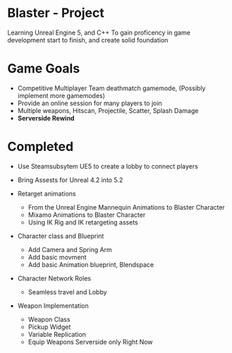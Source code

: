 # Blaster - Project
Learning Unreal Engine 5, and C++
To gain proficency in game development start to finish, and create solid foundation 
# Game Goals
- Competitive Multiplayer Team deathmatch gamemode, (Possibly implement more gamemodes)
- Provide an online session for many players to join
- Multiple weapons, Hitscan, Projectile, Scatter, Splash Damage
- **Serverside Rewind** 
# Completed 
- Use Steamsubsytem UE5 to create a lobby to connect players
- Bring Assests for Unreal 4.2 into 5.2
- Retarget animations
  - From the Unreal Engine Mannequin Animations to Blaster Character
  - Mixamo Animations to Blaster Character 
  - Using IK Rig and IK retargeting assets

- Character class and Blueprint
  - Add Camera and Spring Arm
  - Add basic movment
  - Add basic Animation blueprint, Blendspace
     
- Character Network Roles
  - Seamless travel and Lobby

- Weapon Implementation
  - Weapon Class
  - Pickup Widget
  - Variable Replication
  - Equip Weapons Serverside only Right Now

